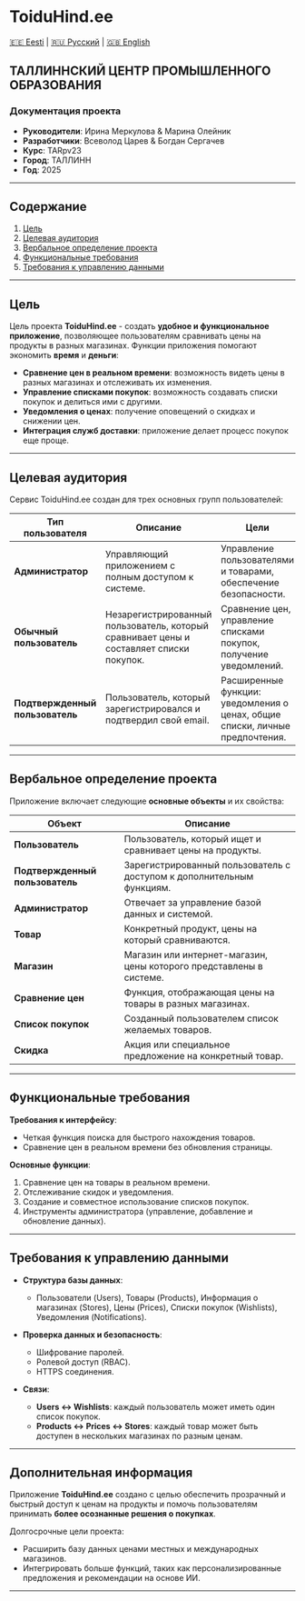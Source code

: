 # ToiduHind.ee

[🇪🇪 Eesti](README.md) | [🇷🇺 Русский](README.ru.md) | [🇬🇧 English](README.en.md)

## ТАЛЛИННСКИЙ ЦЕНТР ПРОМЫШЛЕННОГО ОБРАЗОВАНИЯ
### Документация проекта

- **Руководители**: Ирина Меркулова & Марина Олейник
- **Разработчики**: Всеволод Царев & Богдан Сергачев
- **Курс**: TARpv23
- **Город**: ТАЛЛИНН
- **Год**: 2025

---

## Содержание

1. [Цель](#цель)
2. [Целевая аудитория](#целевая-аудитория)
3. [Вербальное определение проекта](#вербальное-определение-проекта)
4. [Функциональные требования](#функциональные-требования)
5. [Требования к управлению данными](#требования-к-управлению-данными)

---

## Цель

Цель проекта **ToiduHind.ee** - создать **удобное и функциональное приложение**, позволяющее пользователям сравнивать цены на продукты в разных магазинах. Функции приложения помогают экономить **время** и **деньги**:

- **Сравнение цен в реальном времени**: возможность видеть цены в разных магазинах и отслеживать их изменения.
- **Управление списками покупок**: возможность создавать списки покупок и делиться ими с другими.
- **Уведомления о ценах**: получение оповещений о скидках и снижении цен.
- **Интеграция служб доставки**: приложение делает процесс покупок еще проще.

---

## Целевая аудитория

Сервис ToiduHind.ee создан для трех основных групп пользователей:

| **Тип пользователя** | **Описание** | **Цели** |
|---------------------|--------------|----------|
| **Администратор** | Управляющий приложением с полным доступом к системе. | Управление пользователями и товарами, обеспечение безопасности. |
| **Обычный пользователь** | Незарегистрированный пользователь, который сравнивает цены и составляет списки покупок. | Сравнение цен, управление списками покупок, получение уведомлений. |
| **Подтвержденный пользователь** | Пользователь, который зарегистрировался и подтвердил свой email. | Расширенные функции: уведомления о ценах, общие списки, личные предпочтения. |

---

## Вербальное определение проекта

Приложение включает следующие **основные объекты** и их свойства:

| **Объект** | **Описание** |
|------------|--------------|
| **Пользователь** | Пользователь, который ищет и сравнивает цены на продукты. |
| **Подтвержденный пользователь** | Зарегистрированный пользователь с доступом к дополнительным функциям. |
| **Администратор** | Отвечает за управление базой данных и системой. |
| **Товар** | Конкретный продукт, цены на который сравниваются. |
| **Магазин** | Магазин или интернет-магазин, цены которого представлены в системе. |
| **Сравнение цен** | Функция, отображающая цены на товары в разных магазинах. |
| **Список покупок** | Созданный пользователем список желаемых товаров. |
| **Скидка** | Акция или специальное предложение на конкретный товар. |

---

## Функциональные требования

**Требования к интерфейсу**:
- Четкая функция поиска для быстрого нахождения товаров.
- Сравнение цен в реальном времени без обновления страницы.

**Основные функции**:
1. Сравнение цен на товары в реальном времени.
2. Отслеживание скидок и уведомления.
3. Создание и совместное использование списков покупок.
4. Инструменты администратора (управление, добавление и обновление данных).

---

## Требования к управлению данными

- **Структура базы данных**:
  - Пользователи (Users), Товары (Products), Информация о магазинах (Stores), Цены (Prices), Списки покупок (Wishlists), Уведомления (Notifications).

- **Проверка данных и безопасность**:
  - Шифрование паролей.
  - Ролевой доступ (RBAC).
  - HTTPS соединения.

- **Связи**:
  - **Users ↔ Wishlists**: каждый пользователь может иметь один список покупок.
  - **Products ↔ Prices ↔ Stores**: каждый товар может быть доступен в нескольких магазинах по разным ценам.

---

## Дополнительная информация

Приложение **ToiduHind.ee** создано с целью обеспечить прозрачный и быстрый доступ к ценам на продукты и помочь пользователям принимать **более осознанные решения о покупках**.

Долгосрочные цели проекта:
- Расширить базу данных ценами местных и международных магазинов.
- Интегрировать больше функций, таких как персонализированные предложения и рекомендации на основе ИИ.

---
